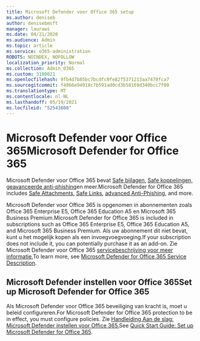 ```yaml
---
title: Microsoft Defender voor Office 365 setup
ms.author: deniseb
author: denisebmsft
manager: laurawi
ms.date: 04/21/2020
ms.audience: Admin
ms.topic: article
ms.service: o365-administration
ROBOTS: NOINDEX, NOFOLLOW
localization_priority: Normal
ms.collection: Admin_O365
ms.custom: 3100021
ms.openlocfilehash: 9fb4d7b85bc7bcdfc0fe82f5371213aa7470fca7
ms.sourcegitcommit: f4866e94918c7b591ad0cd3b58169d340bcc7f00
ms.translationtype: MT
ms.contentlocale: nl-NL
ms.lasthandoff: 05/19/2021
ms.locfileid: "52543608"
---
```

# <a name="microsoft-defender-for-office-365"></a><span data-ttu-id="3038d-102">Microsoft Defender voor Office 365</span><span class="sxs-lookup"><span data-stu-id="3038d-102">Microsoft Defender for Office 365</span></span>

<span data-ttu-id="3038d-103">Microsoft Defender voor Office 365 bevat [Safe bijlagen,](/microsoft-365/security/office-365-security/atp-safe-attachments) [Safe koppelingen,](/microsoft-365/security/office-365-security/atp-safe-links) [geavanceerde anti-phishing](/microsoft-365/security/office-365-security/atp-anti-phishing)en meer.</span><span class="sxs-lookup"><span data-stu-id="3038d-103">Microsoft Defender for Office 365 includes [Safe Attachments](/microsoft-365/security/office-365-security/atp-safe-attachments), [Safe Links](/microsoft-365/security/office-365-security/atp-safe-links), [advanced Anti-Phishing](/microsoft-365/security/office-365-security/atp-anti-phishing), and more.</span></span> 

<span data-ttu-id="3038d-104">Microsoft Defender voor Office 365 is opgenomen in abonnementen zoals Office 365 Enterprise E5, Office 365 Education A5 en Microsoft 365 Business Premium.</span><span class="sxs-lookup"><span data-stu-id="3038d-104">Microsoft Defender for Office 365 is included in subscriptions such as Office 365 Enterprise E5, Office 365 Education A5, and Microsoft 365 Business Premium.</span></span> <span data-ttu-id="3038d-105">Als uw abonnement dit niet bevat, kunt u het mogelijk kopen als een invoegvoegvoeging.</span><span class="sxs-lookup"><span data-stu-id="3038d-105">If your subscription does not include it, you can potentially purchase it as an add-on.</span></span> <span data-ttu-id="3038d-106">Zie Microsoft Defender voor Office 365 [servicebeschrijving voor meer informatie.](/office365/servicedescriptions/office-365-advanced-threat-protection-service-description)</span><span class="sxs-lookup"><span data-stu-id="3038d-106">To learn more, see [Microsoft Defender for Office 365 Service Description](/office365/servicedescriptions/office-365-advanced-threat-protection-service-description).</span></span>

## <a name="set-up-microsoft-defender-for-office-365"></a><span data-ttu-id="3038d-107">Microsoft Defender instellen voor Office 365</span><span class="sxs-lookup"><span data-stu-id="3038d-107">Set up Microsoft Defender for Office 365</span></span>

<span data-ttu-id="3038d-108">Als Microsoft Defender voor Office 365 beveiliging van kracht is, moet u beleid configureren.</span><span class="sxs-lookup"><span data-stu-id="3038d-108">For Microsoft Defender for Office 365 protection to be in effect, you must configure policies.</span></span> <span data-ttu-id="3038d-109">Zie [Handleiding Aan de slag: Microsoft Defender instellen voor Office 365.](/microsoft-365/security/office-365-security/office-365-atp)</span><span class="sxs-lookup"><span data-stu-id="3038d-109">See [Quick Start Guide: Set up Microsoft Defender for Office 365](/microsoft-365/security/office-365-security/office-365-atp).</span></span>

